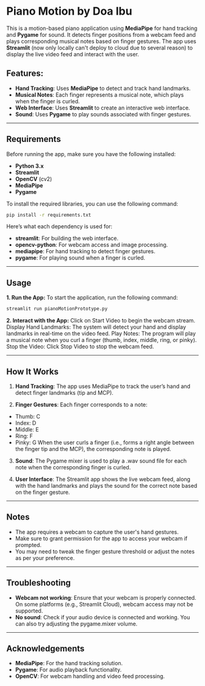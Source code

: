 # Piano Motion by Doa Ibu

This is a motion-based piano application using **MediaPipe** for hand tracking and **Pygame** for sound. It detects finger positions from a webcam feed and plays corresponding musical notes based on finger gestures. The app uses **Streamlit** (now only locally can't deploy to cloud due to several reason) to display the live video feed and interact with the user.

## Features:
- **Hand Tracking**: Uses **MediaPipe** to detect and track hand landmarks.
- **Musical Notes**: Each finger represents a musical note, which plays when the finger is curled.
- **Web Interface**: Uses **Streamlit** to create an interactive web interface.
- **Sound**: Uses **Pygame** to play sounds associated with finger gestures.

---

## Requirements

Before running the app, make sure you have the following installed:

- **Python 3.x**
- **Streamlit**
- **OpenCV** (cv2)
- **MediaPipe**
- **Pygame**

To install the required libraries, you can use the following command:

```bash
pip install -r requirements.txt
```
Here’s what each dependency is used for:

- **streamlit**: For building the web interface.
- **opencv-python**: For webcam access and image processing.
- **mediapipe**: For hand tracking to detect finger gestures.
- **pygame**: For playing sound when a finger is curled.

---
## Usage

**1. Run the App:**
To start the application, run the following command:

```bash
streamlit run pianoMotionPrototype.py
```

**2. Interact with the App:**
Click on Start Video to begin the webcam stream.
Display Hand Landmarks: The system will detect your hand and display landmarks in real-time on the video feed.
Play Notes: The program will play a musical note when you curl a finger (thumb, index, middle, ring, or pinky).
Stop the Video: Click Stop Video to stop the webcam feed.

---
## How It Works

1. **Hand Tracking**: The app uses MediaPipe to track the user’s hand and detect finger landmarks (tip and MCP).

2. **Finger Gestures**: Each finger corresponds to a note:

  - Thumb: C
  - Index: D
  - Middle: E
  - Ring: F
  - Pinky: G
When the user curls a finger (i.e., forms a right angle between the finger tip and the MCP), the corresponding note is played.

3. **Sound**: The Pygame mixer is used to play a .wav sound file for each note when the corresponding finger is curled.

4. **User Interface**: The Streamlit app shows the live webcam feed, along with the hand landmarks and plays the sound for the correct note based on the finger gesture.

---
## Notes
- The app requires a webcam to capture the user's hand gestures.
- Make sure to grant permission for the app to access your webcam if prompted.
- You may need to tweak the finger gesture threshold or adjust the notes as per your preference.

---
## Troubleshooting
- **Webcam not working**: Ensure that your webcam is properly connected. On some platforms (e.g., Streamlit Cloud), webcam access may not be supported.
- **No sound**: Check if your audio device is connected and working. You can also try adjusting the pygame.mixer volume.

---
## Acknowledgements
- **MediaPipe**: For the hand tracking solution.
- **Pygame**: For audio playback functionality.
- **OpenCV**: For webcam handling and video feed processing.

